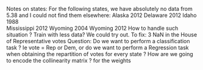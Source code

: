 Notes on states: 
For the following states, we have absolutely no data from 5.38 and I could not find them elsewhere: 
Alaska 2012 
Delaware 2012 
Idaho 1988  
Mississippi 2012 
Wyoming 2004 
Wyoming 2012 
How to handle such situation ? Train with less data? We could try out.
To fix: 3 NaN in the House of Representative votes
Question: Do we want to perform a classification task ? Ie vote = Rep or Dem, or do we want to perform 
a Regression task when obtaining the repartition of votes for every state ? 
How are we going to encode the collinearity matrix ? for the weights